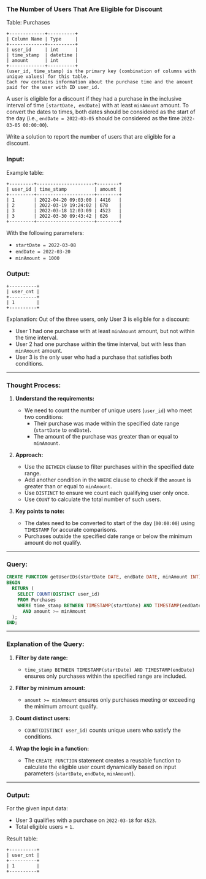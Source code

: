 ### The Number of Users That Are Eligible for Discount

Table: Purchases

```text
+-------------+----------+
| Column Name | Type     |
+-------------+----------+
| user_id     | int      |
| time_stamp  | datetime |
| amount      | int      |
+-------------+----------+
(user_id, time_stamp) is the primary key (combination of columns with unique values) for this table.
Each row contains information about the purchase time and the amount paid for the user with ID user_id.
```

A user is eligible for a discount if they had a purchase in the inclusive interval of time `[startDate, endDate]` with at least `minAmount` amount. To convert the dates to times, both dates should be considered as the start of the day (i.e., `endDate = 2022-03-05` should be considered as the time `2022-03-05 00:00:00`).

Write a solution to report the number of users that are eligible for a discount.

### Input:

Example table:

```text
+---------+---------------------+--------+
| user_id | time_stamp          | amount |
+---------+---------------------+--------+
| 1       | 2022-04-20 09:03:00 | 4416   |
| 2       | 2022-03-19 19:24:02 | 678    |
| 3       | 2022-03-18 12:03:09 | 4523   |
| 3       | 2022-03-30 09:43:42 | 626    |
+---------+---------------------+--------+
```

With the following parameters:

- `startDate = 2022-03-08`
- `endDate = 2022-03-20`
- `minAmount = 1000`

### Output:

```text
+----------+
| user_cnt |
+----------+
| 1        |
+----------+
```

Explanation:
Out of the three users, only User 3 is eligible for a discount:
- User 1 had one purchase with at least `minAmount` amount, but not within the time interval.
- User 2 had one purchase within the time interval, but with less than `minAmount` amount.
- User 3 is the only user who had a purchase that satisfies both conditions.

---

### Thought Process:

1. **Understand the requirements:**
   - We need to count the number of unique users (`user_id`) who meet two conditions:
     - Their purchase was made within the specified date range (`startDate` to `endDate`).
     - The amount of the purchase was greater than or equal to `minAmount`.

2. **Approach:**
   - Use the `BETWEEN` clause to filter purchases within the specified date range.
   - Add another condition in the `WHERE` clause to check if the `amount` is greater than or equal to `minAmount`.
   - Use `DISTINCT` to ensure we count each qualifying user only once.
   - Use `COUNT` to calculate the total number of such users.

3. **Key points to note:**
   - The dates need to be converted to start of the day (`00:00:00`) using `TIMESTAMP` for accurate comparisons.
   - Purchases outside the specified date range or below the minimum amount do not qualify.

---

### Query:

```sql
CREATE FUNCTION getUserIDs(startDate DATE, endDate DATE, minAmount INT) RETURNS INT
BEGIN
  RETURN (
    SELECT COUNT(DISTINCT user_id)
    FROM Purchases
    WHERE time_stamp BETWEEN TIMESTAMP(startDate) AND TIMESTAMP(endDate)
      AND amount >= minAmount
  );
END;
```

---

### Explanation of the Query:

1. **Filter by date range:**
   - `time_stamp BETWEEN TIMESTAMP(startDate) AND TIMESTAMP(endDate)` ensures only purchases within the specified range are included.

2. **Filter by minimum amount:**
   - `amount >= minAmount` ensures only purchases meeting or exceeding the minimum amount qualify.

3. **Count distinct users:**
   - `COUNT(DISTINCT user_id)` counts unique users who satisfy the conditions.

4. **Wrap the logic in a function:**
   - The `CREATE FUNCTION` statement creates a reusable function to calculate the eligible user count dynamically based on input parameters (`startDate`, `endDate`, `minAmount`).

---

### Output:

For the given input data:

- User 3 qualifies with a purchase on `2022-03-18` for `4523`.
- Total eligible users = `1`.

Result table:

```text
+----------+
| user_cnt |
+----------+
| 1        |
+----------+
